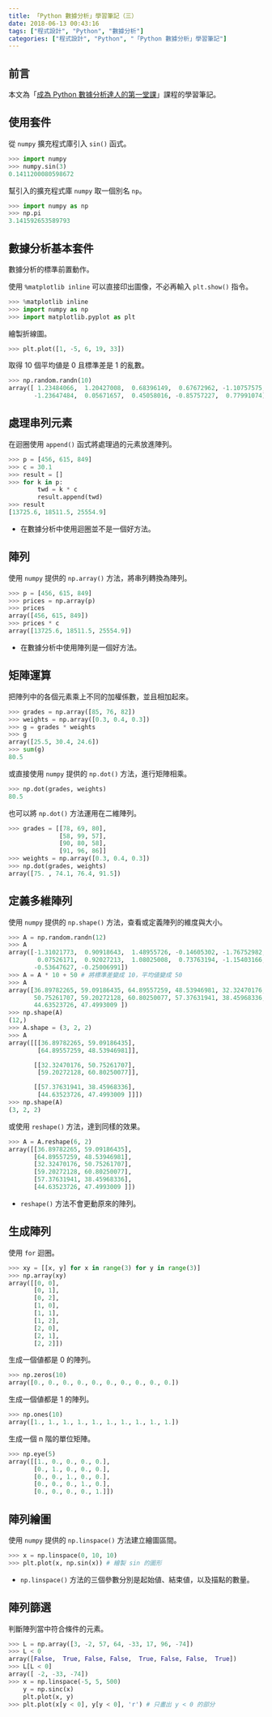 ```yaml
---
title: 「Python 數據分析」學習筆記（三）
date: 2018-06-13 00:43:16
tags: ["程式設計", "Python", "數據分析"]
categories: ["程式設計", "Python", "「Python 數據分析」學習筆記"]
---
```


## 前言

本文為「[成為 Python 數據分析達人的第一堂課](http://moocs.nccu.edu.tw/)」課程的學習筆記。

## 使用套件

從 `numpy` 擴充程式庫引入 `sin()` 函式。

```py
>>> import numpy
>>> numpy.sin(3)
0.1411200080598672
```

幫引入的擴充程式庫 `numpy` 取一個別名 `np`。

```py
>>> import numpy as np
>>> np.pi
3.141592653589793
```

## 數據分析基本套件

數據分析的標準前置動作。

使用 `%matplotlib inline` 可以直接印出圖像，不必再輸入 `plt.show()` 指令。

```py
>>> %matplotlib inline
>>> import numpy as np
>>> import matplotlib.pyplot as plt
```

繪製折線圖。

```py
>>> plt.plot([1, -5, 6, 19, 33])
```

取得 10 個平均値是 0 且標準差是 1 的亂數。

```py
>>> np.random.randn(10)
array([ 1.23484066,  1.20427008,  0.68396149,  0.67672962, -1.10757575,
       -1.23647484,  0.05671657,  0.45058016, -0.85757227,  0.77991074])
```

## 處理串列元素

在迴圈使用 `append()` 函式將處理過的元素放進陣列。

```py
>>> p = [456, 615, 849]
>>> c = 30.1
>>> result = []
>>> for k in p:
        twd = k * c
        result.append(twd)
>>> result
[13725.6, 18511.5, 25554.9]
```

- 在數據分析中使用迴圈並不是一個好方法。

## 陣列

使用 `numpy` 提供的 `np.array()` 方法，將串列轉換為陣列。

```py
>>> p = [456, 615, 849]
>>> prices = np.array(p)
>>> prices
array([456, 615, 849])
>>> prices * c
array([13725.6, 18511.5, 25554.9])
```

- 在數據分析中使用陣列是一個好方法。

## 矩陣運算

把陣列中的各個元素乘上不同的加權係數，並且相加起來。

```py
>>> grades = np.array([85, 76, 82])
>>> weights = np.array([0.3, 0.4, 0.3])
>>> g = grades * weights
>>> g
array([25.5, 30.4, 24.6])
>>> sum(g)
80.5
```

或直接使用 `numpy` 提供的 `np.dot()` 方法，進行矩陣相乘。

```py
>>> np.dot(grades, weights)
80.5
```

也可以將 `np.dot()` 方法運用在二維陣列。

```py
>>> grades = [[78, 69, 80],
              [58, 99, 57],
              [90, 80, 58],
              [91, 96, 86]]
>>> weights = np.array([0.3, 0.4, 0.3])
>>> np.dot(grades, weights)
array([75. , 74.1, 76.4, 91.5])
```

## 定義多維陣列

使用 `numpy` 提供的 `np.shape()` 方法，查看或定義陣列的維度與大小。

```py
>>> A = np.random.randn(12)
>>> A
array([-1.31021773,  0.90918643,  1.48955726, -0.14605302, -1.76752982,
        0.07526171,  0.92027213,  1.08025008,  0.73763194, -1.15403166,
       -0.53647627, -0.25006991])
>>> A = A * 10 + 50 # 將標準差變成 10，平均値變成 50
>>> A
array([36.89782265, 59.09186435, 64.89557259, 48.53946981, 32.32470176,
       50.75261707, 59.20272128, 60.80250077, 57.37631941, 38.45968336,
       44.63523726, 47.4993009 ])
>>> np.shape(A)
(12,)
>>> A.shape = (3, 2, 2)
>>> A
array([[[36.89782265, 59.09186435],
        [64.89557259, 48.53946981]],

       [[32.32470176, 50.75261707],
        [59.20272128, 60.80250077]],

       [[57.37631941, 38.45968336],
        [44.63523726, 47.4993009 ]]])
>>> np.shape(A)
(3, 2, 2)
```

或使用 `reshape()` 方法，達到同樣的效果。

```py
>>> A = A.reshape(6, 2)
array([[36.89782265, 59.09186435],
       [64.89557259, 48.53946981],
       [32.32470176, 50.75261707],
       [59.20272128, 60.80250077],
       [57.37631941, 38.45968336],
       [44.63523726, 47.4993009 ]])
```

- `reshape()` 方法不會更動原來的陣列。

## 生成陣列

使用 `for` 迴圈。

```py
>>> xy = [[x, y] for x in range(3) for y in range(3)]
>>> np.array(xy)
array([[0, 0],
       [0, 1],
       [0, 2],
       [1, 0],
       [1, 1],
       [1, 2],
       [2, 0],
       [2, 1],
       [2, 2]])
```

生成一個値都是 0 的陣列。

```py
>>> np.zeros(10)
array([0., 0., 0., 0., 0., 0., 0., 0., 0., 0.])
```

生成一個値都是 1 的陣列。

```py
>>> np.ones(10)
array([1., 1., 1., 1., 1., 1., 1., 1., 1., 1.])
```

生成一個 n 階的單位矩陣。

```py
>>> np.eye(5)
array([[1., 0., 0., 0., 0.],
       [0., 1., 0., 0., 0.],
       [0., 0., 1., 0., 0.],
       [0., 0., 0., 1., 0.],
       [0., 0., 0., 0., 1.]])
```

## 陣列繪圖

使用 `numpy` 提供的 `np.linspace()` 方法建立繪圖區間。

```py
>>> x = np.linspace(0, 10, 10)
>>> plt.plot(x, np.sin(x)) # 繪製 sin 的圖形
```

- `np.linspace()` 方法的三個參數分別是起始値、結束値，以及描點的數量。

## 陣列篩選

判斷陣列當中符合條件的元素。

```py
>>> L = np.array([3, -2, 57, 64, -33, 17, 96, -74])
>>> L < 0
array([False,  True, False, False,  True, False, False,  True])
>>> L[L < 0]
array([ -2, -33, -74])
>>> x = np.linspace(-5, 5, 500)
    y = np.sinc(x)
    plt.plot(x, y)
>>> plt.plot(x[y < 0], y[y < 0], 'r') # 只畫出 y < 0 的部分
```
